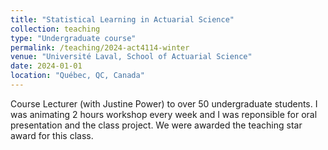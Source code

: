 ```yaml
---
title: "Statistical Learning in Actuarial Science"
collection: teaching
type: "Undergraduate course"
permalink: /teaching/2024-act4114-winter
venue: "Université Laval, School of Actuarial Science"
date: 2024-01-01
location: "Québec, QC, Canada"
---
```


Course Lecturer (with Justine Power) to over 50 undergraduate students. I was animating 2 hours workshop every week and I was reponsible for oral presentation and the class project. We were awarded the teaching star award for this class.